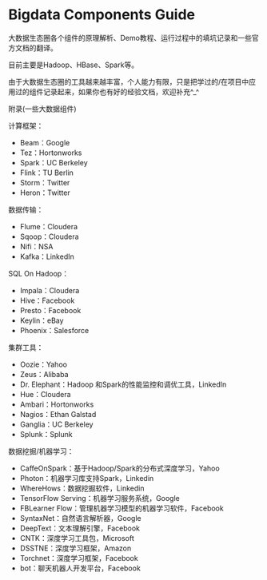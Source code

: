 # Bigdata Components Guide

大数据生态圈各个组件的原理解析、Demo教程、运行过程中的填坑记录和一些官方文档的翻译。

目前主要是Hadoop、HBase、Spark等。

由于大数据生态圈的工具越来越丰富，个人能力有限，只是把学过的/在项目中应用过的组件记录起来，如果你也有好的经验文档，欢迎补充^_^

附录(一些大数据组件)

计算框架：
- Beam：Google
- Tez：Hortonworks
- Spark：UC Berkeley
- Flink：TU Berlin
- Storm：Twitter
- Heron：Twitter

数据传输：
- Flume：Cloudera
- Sqoop：Cloudera
- Nifi：NSA
- Kafka：LinkedIn

SQL On Hadoop：
- Impala：Cloudera
- Hive：Facebook
- Presto：Facebook
- Keylin：eBay
- Phoenix：Salesforce

集群工具：
- Oozie：Yahoo
- Zeus：Alibaba
- Dr. Elephant：Hadoop 和Spark的性能监控和调优工具，LinkedIn
- Hue：Cloudera
- Ambari：Hortonworks
- Nagios：Ethan Galstad
- Ganglia：UC Berkeley
- Splunk：Splunk

数据挖掘/机器学习：
- CaffeOnSpark：基于Hadoop/Spark的分布式深度学习，Yahoo
- Photon：机器学习库支持Spark，Linkedin
- WhereHows：数据挖掘软件，Linkedin
- TensorFlow Serving：机器学习服务系统，Google
- FBLearner Flow：管理机器学习模型的机器学习软件，Facebook
- SyntaxNet：自然语言解析器，Google
- DeepText：文本理解引擎，Facebook
- CNTK：深度学习工具包，Microsoft
- DSSTNE：深度学习框架，Amazon
- Torchnet：深度学习框架，Facebook
- bot：聊天机器人开发平台，Facebook
